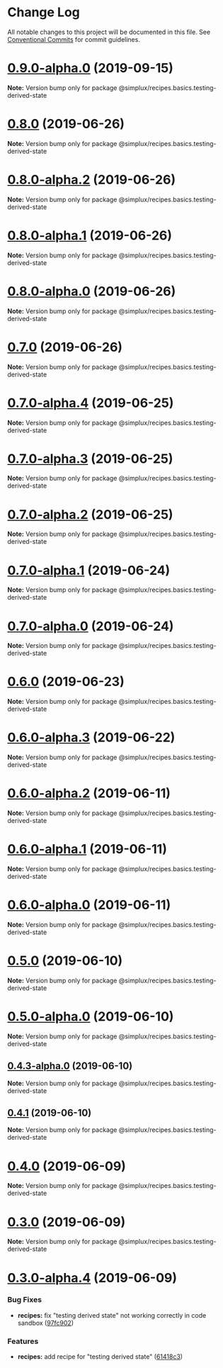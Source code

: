 # Change Log

All notable changes to this project will be documented in this file.
See [Conventional Commits](https://conventionalcommits.org) for commit guidelines.

# [0.9.0-alpha.0](https://github.com/MrWolfZ/simplux/compare/v0.8.0...v0.9.0-alpha.0) (2019-09-15)

**Note:** Version bump only for package @simplux/recipes.basics.testing-derived-state





# [0.8.0](https://github.com/MrWolfZ/simplux/compare/v0.8.0-alpha.2...v0.8.0) (2019-06-26)

**Note:** Version bump only for package @simplux/recipes.basics.testing-derived-state





# [0.8.0-alpha.2](https://github.com/MrWolfZ/simplux/compare/v0.8.0-alpha.1...v0.8.0-alpha.2) (2019-06-26)

**Note:** Version bump only for package @simplux/recipes.basics.testing-derived-state





# [0.8.0-alpha.1](https://github.com/MrWolfZ/simplux/compare/v0.8.0-alpha.0...v0.8.0-alpha.1) (2019-06-26)

**Note:** Version bump only for package @simplux/recipes.basics.testing-derived-state





# [0.8.0-alpha.0](https://github.com/MrWolfZ/simplux/compare/v0.7.0...v0.8.0-alpha.0) (2019-06-26)

**Note:** Version bump only for package @simplux/recipes.basics.testing-derived-state





# [0.7.0](https://github.com/MrWolfZ/simplux/compare/v0.7.0-alpha.4...v0.7.0) (2019-06-26)

**Note:** Version bump only for package @simplux/recipes.basics.testing-derived-state





# [0.7.0-alpha.4](https://github.com/MrWolfZ/simplux/compare/v0.7.0-alpha.3...v0.7.0-alpha.4) (2019-06-25)

**Note:** Version bump only for package @simplux/recipes.basics.testing-derived-state





# [0.7.0-alpha.3](https://github.com/MrWolfZ/simplux/compare/v0.7.0-alpha.2...v0.7.0-alpha.3) (2019-06-25)

**Note:** Version bump only for package @simplux/recipes.basics.testing-derived-state





# [0.7.0-alpha.2](https://github.com/MrWolfZ/simplux/compare/v0.7.0-alpha.1...v0.7.0-alpha.2) (2019-06-25)

**Note:** Version bump only for package @simplux/recipes.basics.testing-derived-state





# [0.7.0-alpha.1](https://github.com/MrWolfZ/simplux/compare/v0.7.0-alpha.0...v0.7.0-alpha.1) (2019-06-24)

**Note:** Version bump only for package @simplux/recipes.basics.testing-derived-state





# [0.7.0-alpha.0](https://github.com/MrWolfZ/simplux/compare/v0.6.0...v0.7.0-alpha.0) (2019-06-24)

**Note:** Version bump only for package @simplux/recipes.basics.testing-derived-state





# [0.6.0](https://github.com/MrWolfZ/simplux/compare/v0.6.0-alpha.3...v0.6.0) (2019-06-23)

**Note:** Version bump only for package @simplux/recipes.basics.testing-derived-state






# [0.6.0-alpha.3](https://github.com/MrWolfZ/simplux/compare/v0.6.0-alpha.2...v0.6.0-alpha.3) (2019-06-22)

**Note:** Version bump only for package @simplux/recipes.basics.testing-derived-state





# [0.6.0-alpha.2](https://github.com/MrWolfZ/simplux/compare/v0.6.0-alpha.1...v0.6.0-alpha.2) (2019-06-11)

**Note:** Version bump only for package @simplux/recipes.basics.testing-derived-state





# [0.6.0-alpha.1](https://github.com/MrWolfZ/simplux/compare/v0.6.0-alpha.0...v0.6.0-alpha.1) (2019-06-11)

**Note:** Version bump only for package @simplux/recipes.basics.testing-derived-state





# [0.6.0-alpha.0](https://github.com/MrWolfZ/simplux/compare/v0.5.0...v0.6.0-alpha.0) (2019-06-11)

**Note:** Version bump only for package @simplux/recipes.basics.testing-derived-state





# [0.5.0](https://github.com/MrWolfZ/simplux/compare/v0.5.0-alpha.0...v0.5.0) (2019-06-10)

**Note:** Version bump only for package @simplux/recipes.basics.testing-derived-state





# [0.5.0-alpha.0](https://github.com/MrWolfZ/simplux/compare/v0.4.3-alpha.0...v0.5.0-alpha.0) (2019-06-10)

**Note:** Version bump only for package @simplux/recipes.basics.testing-derived-state





## [0.4.3-alpha.0](https://github.com/MrWolfZ/simplux/compare/v0.4.2...v0.4.3-alpha.0) (2019-06-10)

**Note:** Version bump only for package @simplux/recipes.basics.testing-derived-state





## [0.4.1](https://github.com/MrWolfZ/simplux/compare/v0.4.0...v0.4.1) (2019-06-10)

**Note:** Version bump only for package @simplux/recipes.basics.testing-derived-state





# [0.4.0](https://github.com/MrWolfZ/simplux/compare/v0.3.0...v0.4.0) (2019-06-09)

**Note:** Version bump only for package @simplux/recipes.basics.testing-derived-state





# [0.3.0](https://github.com/MrWolfZ/simplux/compare/v0.3.0-alpha.4...v0.3.0) (2019-06-09)

**Note:** Version bump only for package @simplux/recipes.basics.testing-derived-state





# [0.3.0-alpha.4](https://github.com/MrWolfZ/simplux/compare/v0.3.0-alpha.3...v0.3.0-alpha.4) (2019-06-09)


### Bug Fixes

* **recipes:** fix "testing derived state" not working correctly in code sandbox ([97fc902](https://github.com/MrWolfZ/simplux/commit/97fc902))


### Features

* **recipes:** add recipe for "testing derived state" ([61418c3](https://github.com/MrWolfZ/simplux/commit/61418c3))
